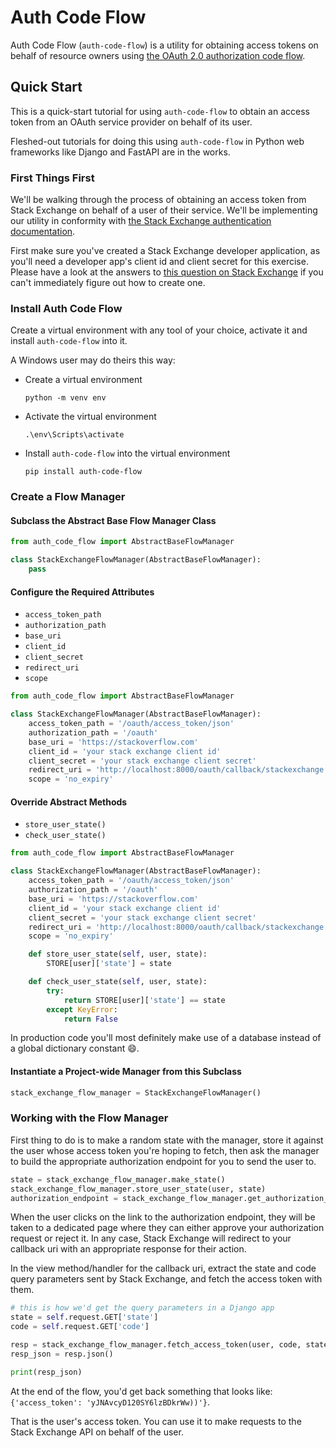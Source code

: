 # Auth Code Flow

Auth Code Flow (`auth-code-flow`) is a utility for obtaining access tokens on behalf of resource owners using [the OAuth 2.0 authorization code flow](https://tools.ietf.org/html/rfc6749).


## Quick Start

This is a quick-start tutorial for using `auth-code-flow` to obtain an access token from an OAuth service provider on behalf of its user.

Fleshed-out tutorials for doing this using `auth-code-flow` in Python web frameworks like Django and FastAPI are in the works.

### First Things First

We'll be walking through the process of obtaining an access token from Stack Exchange on behalf of a user of their service. We'll be implementing our utility in conformity with [the Stack Exchange authentication documentation](https://api.stackexchange.com/docs/authentication).

First make sure you've created a Stack Exchange developer application, as you'll need a developer app's client id and client secret for this exercise. Please have a look at the answers to [this question on Stack Exchange](https://meta.stackexchange.com/questions/134532/how-do-you-see-what-applications-youve-authorized-on-stack-exchange-with-oauth) if you can't immediately figure out how to create one.

### Install Auth Code Flow

Create a virtual environment with any tool of your choice, activate it and install `auth-code-flow` into it.

A Windows user may do theirs this way:

* Create a virtual environment
  ```
  python -m venv env
  ```

* Activate the virtual environment
  ```
  .\env\Scripts\activate
  ```

* Install `auth-code-flow` into the virtual environment
  ```
  pip install auth-code-flow
  ```

### Create a Flow Manager

#### Subclass the Abstract Base Flow Manager Class

```python
from auth_code_flow import AbstractBaseFlowManager

class StackExchangeFlowManager(AbstractBaseFlowManager):
    pass
```

#### Configure the Required Attributes

* `access_token_path`
* `authorization_path`
* `base_uri`
* `client_id`
* `client_secret`
* `redirect_uri`
* `scope`

```python
from auth_code_flow import AbstractBaseFlowManager

class StackExchangeFlowManager(AbstractBaseFlowManager):
    access_token_path = '/oauth/access_token/json'
    authorization_path = '/oauth'
    base_uri = 'https://stackoverflow.com'
    client_id = 'your stack exchange client id'
    client_secret = 'your stack exchange client secret'
    redirect_uri = 'http://localhost:8000/oauth/callback/stackexchange'
    scope = 'no_expiry'
```

#### Override Abstract Methods

* `store_user_state()`
* `check_user_state()`

```python
from auth_code_flow import AbstractBaseFlowManager

class StackExchangeFlowManager(AbstractBaseFlowManager):
    access_token_path = '/oauth/access_token/json'
    authorization_path = '/oauth'
    base_uri = 'https://stackoverflow.com'
    client_id = 'your stack exchange client id'
    client_secret = 'your stack exchange client secret'
    redirect_uri = 'http://localhost:8000/oauth/callback/stackexchange'
    scope = 'no_expiry'

    def store_user_state(self, user, state):
        STORE[user]['state'] = state

    def check_user_state(self, user, state):
        try:
            return STORE[user]['state'] == state
        except KeyError:
            return False
```

In production code you'll most definitely make use of a database instead of a global dictionary constant 😄.

#### Instantiate a Project-wide Manager from this Subclass

```python
stack_exchange_flow_manager = StackExchangeFlowManager()
```

### Working with the Flow Manager

First thing to do is to make a random state with the manager, store it against the user whose access token you're hoping to fetch, then ask the manager to build the appropriate authorization endpoint for you to send the user to.

```python
state = stack_exchange_flow_manager.make_state()
stack_exchange_flow_manager.store_user_state(user, state)
authorization_endpoint = stack_exchange_flow_manager.get_authorization_endpoint(state)
```

When the user clicks on the link to the authorization endpoint, they will be taken to a dedicated page where they can either approve your authorization request or reject it. In any case, Stack Exchange will redirect to your callback uri with an appropriate response for their action.

In the view method/handler for the callback uri, extract the state and code query parameters sent by Stack Exchange, and fetch the access token with them.

```python
# this is how we'd get the query parameters in a Django app
state = self.request.GET['state']
code = self.request.GET['code']

resp = stack_exchange_flow_manager.fetch_access_token(user, code, state, post_form_data=True)
resp_json = resp.json()

print(resp_json)
```

At the end of the flow, you'd get back something that looks like: `{'access_token': 'yJNAvcyD120SY6lzBDkrWw))'}`.

That is the user's access token. You can use it to make requests to the Stack Exchange API on behalf of the user.
